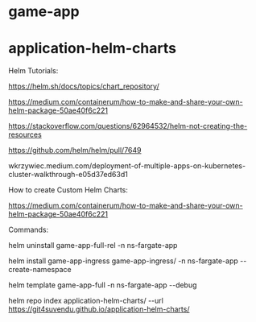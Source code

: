 # game-app

# application-helm-charts


Helm Tutorials:

https://helm.sh/docs/topics/chart_repository/

https://medium.com/containerum/how-to-make-and-share-your-own-helm-package-50ae40f6c221

https://stackoverflow.com/questions/62964532/helm-not-creating-the-resources

https://github.com/helm/helm/pull/7649

wkrzywiec.medium.com/deployment-of-multiple-apps-on-kubernetes-cluster-walkthrough-e05d37ed63d1



How to create Custom Helm Charts:

https://medium.com/containerum/how-to-make-and-share-your-own-helm-package-50ae40f6c221



Commands:

helm uninstall game-app-full-rel -n ns-fargate-app

helm install game-app-ingress game-app-ingress/ -n ns-fargate-app --create-namespace 

helm template game-app-full -n ns-fargate-app --debug 

helm repo index application-helm-charts/ --url https://git4suvendu.github.io/application-helm-charts/
